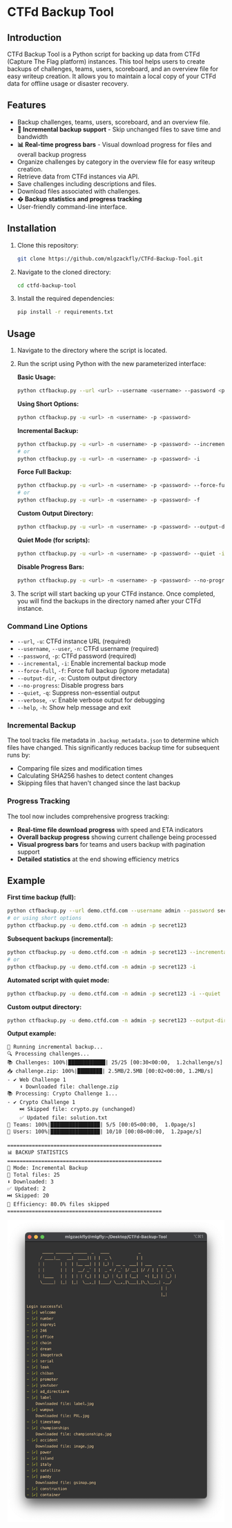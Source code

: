 # CTFd Backup Tool

## Introduction
CTFd Backup Tool is a Python script for backing up data from CTFd (Capture The Flag platform) instances. This tool helps users to create backups of challenges, teams, users, scoreboard, and an overview file for easy writeup creation. It allows you to maintain a local copy of your CTFd data for offline usage or disaster recovery.

## Features
- Backup challenges, teams, users, scoreboard, and an overview file.
- **🚀 Incremental backup support** - Skip unchanged files to save time and bandwidth
- **📊 Real-time progress bars** - Visual download progress for files and overall backup progress
- Organize challenges by category in the overview file for easy writeup creation.
- Retrieve data from CTFd instances via API.
- Save challenges including descriptions and files.
- Download files associated with challenges.
- **� Backup statistics and progress tracking**
- User-friendly command-line interface.

## Installation
1. Clone this repository:

    ```bash
    git clone https://github.com/mlgzackfly/CTFd-Backup-Tool.git
    ```

2. Navigate to the cloned directory:

    ```bash
    cd ctfd-backup-tool
    ```

3. Install the required dependencies:

    ```bash
    pip install -r requirements.txt
    ```

## Usage
1. Navigate to the directory where the script is located.
2. Run the script using Python with the new parameterized interface:

    **Basic Usage:**
    ```bash
    python ctfbackup.py --url <url> --username <username> --password <password>
    ```

    **Using Short Options:**
    ```bash
    python ctfbackup.py -u <url> -n <username> -p <password>
    ```

    **Incremental Backup:**
    ```bash
    python ctfbackup.py -u <url> -n <username> -p <password> --incremental
    # or
    python ctfbackup.py -u <url> -n <username> -p <password> -i
    ```

    **Force Full Backup:**
    ```bash
    python ctfbackup.py -u <url> -n <username> -p <password> --force-full
    # or
    python ctfbackup.py -u <url> -n <username> -p <password> -f
    ```

    **Custom Output Directory:**
    ```bash
    python ctfbackup.py -u <url> -n <username> -p <password> --output-dir /path/to/backup
    ```

    **Quiet Mode (for scripts):**
    ```bash
    python ctfbackup.py -u <url> -n <username> -p <password> --quiet -i
    ```

    **Disable Progress Bars:**
    ```bash
    python ctfbackup.py -u <url> -n <username> -p <password> --no-progress
    ```

3. The script will start backing up your CTFd instance. Once completed, you will find the backups in the directory named after your CTFd instance.

### Command Line Options
- `--url`, `-u`: CTFd instance URL (required)
- `--username`, `--user`, `-n`: CTFd username (required)
- `--password`, `-p`: CTFd password (required)
- `--incremental`, `-i`: Enable incremental backup mode
- `--force-full`, `-f`: Force full backup (ignore metadata)
- `--output-dir`, `-o`: Custom output directory
- `--no-progress`: Disable progress bars
- `--quiet`, `-q`: Suppress non-essential output
- `--verbose`, `-v`: Enable verbose output for debugging
- `--help`, `-h`: Show help message and exit

### Incremental Backup
The tool tracks file metadata in `.backup_metadata.json` to determine which files have changed. This significantly reduces backup time for subsequent runs by:
- Comparing file sizes and modification times
- Calculating SHA256 hashes to detect content changes
- Skipping files that haven't changed since the last backup

### Progress Tracking
The tool now includes comprehensive progress tracking:
- **Real-time file download progress** with speed and ETA indicators
- **Overall backup progress** showing current challenge being processed
- **Visual progress bars** for teams and users backup with pagination support
- **Detailed statistics** at the end showing efficiency metrics

## Example
**First time backup (full):**
```bash
python ctfbackup.py --url demo.ctfd.com --username admin --password secret123
# or using short options
python ctfbackup.py -u demo.ctfd.com -n admin -p secret123
```

**Subsequent backups (incremental):**
```bash
python ctfbackup.py -u demo.ctfd.com -n admin -p secret123 --incremental
# or
python ctfbackup.py -u demo.ctfd.com -n admin -p secret123 -i
```

**Automated script with quiet mode:**
```bash
python ctfbackup.py -u demo.ctfd.com -n admin -p secret123 -i --quiet
```

**Custom output directory:**
```bash
python ctfbackup.py -u demo.ctfd.com -n admin -p secret123 --output-dir ./my-ctf-backup
```

**Output example:**
```
🔄 Running incremental backup...
🔍 Processing challenges...
📚 Challenges: 100%|████████████| 25/25 [00:30<00:00,  1.2challenge/s]
📥 challenge.zip: 100%|████████| 2.5MB/2.5MB [00:02<00:00, 1.2MB/s]
- ✔ Web Challenge 1
    ⬇️ Downloaded file: challenge.zip
📚 Processing: Crypto Challenge 1...
- ✔ Crypto Challenge 1  
    ⏭️ Skipped file: crypto.py (unchanged)
    ✅ Updated file: solution.txt
👥 Teams: 100%|████████████████| 5/5 [00:05<00:00,  1.0page/s]
👤 Users: 100%|████████████████| 10/10 [00:08<00:00,  1.2page/s]

==================================================
📊 BACKUP STATISTICS
==================================================
🔄 Mode: Incremental Backup
📁 Total files: 25
⬇️ Downloaded: 3
✅ Updated: 2
⏭️ Skipped: 20
💾 Efficiency: 80.0% files skipped
==================================================
```

![usage](image/usage.png)
